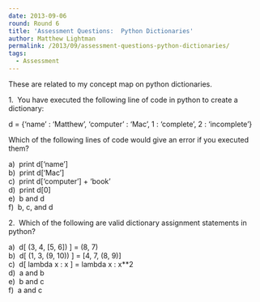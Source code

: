 ```yaml
---
date: 2013-09-06
round: Round 6
title: 'Assessment Questions:  Python Dictionaries'
author: Matthew Lightman
permalink: /2013/09/assessment-questions-python-dictionaries/
tags:
  - Assessment
---
```

These are related to my concept map on python dictionaries.

1.  You have executed the following line of code in python to create a dictionary:

d = {&#8216;name&#8217; : &#8216;Matthew&#8217;, &#8216;computer&#8217; : &#8216;Mac&#8217;, 1 : &#8216;complete&#8217;, 2 : &#8216;incomplete&#8217;}

Which of the following lines of code would give an error if you executed them?

a)  print d[&#8216;name&#8217;]  
b)  print d[&#8216;Mac&#8217;]  
c)  print d[&#8216;computer&#8217;] + &#8216;book&#8217;  
d)  print d[0]  
e)  b and d  
f)  b, c, and d

2.  Which of the following are valid dictionary assignment statements in python?

a)  d[ (3, 4, [5, 6]) ] = (8, 7)  
b)  d[ (1, 3, (9, 10)) ] = [4, 7, (8, 9)]  
c)  d[ lambda x : x ] = lambda x : x**2  
d)  a and b  
e)  b and c  
f)  a and c

